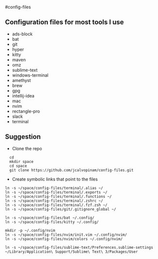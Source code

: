 #config-files

## Configuration files for most tools I use

* ads-block
* bat
* git
* hyper
* kitty
* maven
* omz
* sublime-text
* windows-terminal
* amethyst
* brew
* gpg
* intellij-idea
* mac
* nvim 
* rectangle-pro
* slack
* terminal


## Suggestion

* Clone the repo
```shell
  cd
  mkdir space
  cd space
  git clone https://github.com/jcalvopinam/config-files.git
```

* Create symbolic links that point to the files

```shell
ln -s ~/space/config-files/terminal/.alias ~/
ln -s ~/space/config-files/terminal/.exports ~/
ln -s ~/space/config-files/terminal/.functions ~/
ln -s ~/space/config-files/terminal/.zshrc ~/
ln -s ~/space/config-files/terminal/.fzf.zsh ~/
ln -s ~/space/config-files/git/.gitignore_global ~/

ln -s ~/space/config-files/bat ~/.config/
ln -s ~/space/config-files/kitty ~/.config/

mkdir -p ~/.config/nvim
ln -s ~/space/config-files/nvim/init.vim ~/.config/nvim/
ln -s ~/space/config-files/nvim/colors ~/.config/nvim/

ln -s ~/space/config-files/sublime-text/Preferences.sublime-settings ~/Library/Application\ Support/Sublime\ Text\ 3/Packages/User
```
